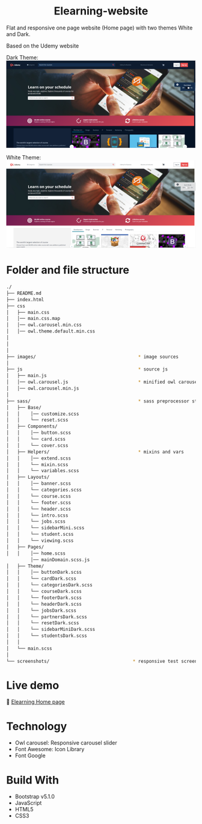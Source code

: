 <h1 align="center">Elearning-website</h1>

Flat and responsive one page website (Home page) with two themes White and Dark. <br/>

Based on the Udemy website<br/>

Dark Theme: ![screenshot/dark.PNG](https://github.com/JennyNgo273/elearning/blob/73281a07f14f7c07d53e0e13fadba7e7fe089ebf/screenshot/dark.PNG) <br/>

White Theme: ![screenshot/white.PNG](https://github.com/JennyNgo273/elearning/blob/73281a07f14f7c07d53e0e13fadba7e7fe089ebf/screenshot/white.PNG)

<!-- ![screenshot/screencapture-jennyngo273-github-io-elearning-2021-09-17-23_59_47.png](https://github.com/JennyNgo273/elearning/blob/230486d75338551ce7572eca947f305c8b012aca/screenshot/screencapture-jennyngo273-github-io-elearning-2021-09-17-23_59_47.png) -->


<!-- ![screenshots/Housing-img.PNG](https://github.com/JennyNgo273/Housing-ws/blob/9e49f3adbaa46679bd59bb906ca57a95db22cb14/screenshots/Housing-img.PNG) -->

# Folder and file structure
```bash
./
├── README.md
├── index.html
├── css                                
│   ├── main.css                             
│   │── main.css.map
│   │── owl.carousel.min.css
│   │── owl.theme.default.min.css 
│   
│
│
├── images/                                      * image sources  
│                                 
├── js                                           * source js
│   ├── main.js                                  
│   │── owl.carousel.js                          * minified owl carousel js
│   │── owl.carousel.min.js
│                          
├── sass/                                        * sass preprocessor styles
│   ├── Base/                           
│   │    │── customize.scss
│   │    └── reset.scss
│   ├── Components/
│   │    │── button.scss
│   │    └── card.scss
│   │    └── cover.scss
│   ├── Helpers/                                 * mixins and vars
│   │    │── extend.scss
│   │    └── mixin.scss
│   │    └── variables.scss
│   ├── Layouts/
│   │    │── banner.scss
│   │    └── categories.scss
│   │    └── course.scss
│   │    └── footer.scss
│   │    └── header.scss
│   │    └── intro.scss
│   │    └── jobs.scss
│   │    └── sidebarMini.scss
│   │    └── student.scss
│   │    └── viewing.scss
│   ├── Pages/
│   │    │── home.scss
         │── mainDomain.scss.js
│   ├── Theme/
│   │    │── buttonDark.scss
│   │    └── cardDark.scss
│   │    └── categoriesDark.scss
│   │    └── courseDark.scss
│   │    └── footerDark.scss
│   │    └── headerDark.scss
│   │    └── jobsDark.scss
│   │    └── partnersDark.scss
│   │    └── resetDark.scss
│   │    └── sidebarMiniDark.scss
│   │    └── studentsDark.scss
│   │ 
│   └── main.scss
│
└── screenshots/                               * responsive test screenshots
```


# Live demo
🔗 [Elearning Home page](https://jennyngo273.github.io/elearning/)

# Technology
<ul>
  <li>Owl carousel: Responsive carousel slider</li>
  <li>Font Awesome: Icon Library</li>
  <li>Font Google</li>
</ul>

# Build With
- Bootstrap v5.1.0
- JavaScript
- HTML5
- CSS3

